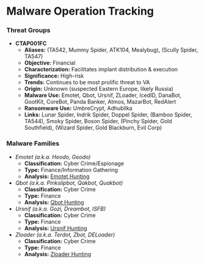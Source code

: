 # Malware Operation Tracking

### Threat Groups
* **CTAP001FC**
   * **Aliases:** (TA542, Mummy Spider, ATK104, Mealybug), (Scully Spider, TA547)
   * **Objective:** Financial
   * **Characterization:** Facilitates implant distribution & execution
   * **Significance:** High-risk
   * **Trends:** Continues to be most prolific threat to VA
   * **Origin:** Unknown (suspected Eastern Europe, likely Russia)
   * **Malware Use:** Emotet, Qbot, Ursnif, ZLoader, IcedID, DanaBot, GootKit, CoreBot, Panda Banker, Atmos, MazarBot, RedAlert
   * **Ransomware Use:** UmbreCrypt, Adhubllka
   * **Links:** Lunar Spider, Indrik Spider, Doppel Spider, (Bamboo Spider, TA544), Smoky Spider, Boson Spider, (Pinchy Spider, Gold Southfield), (Wizard Spider, Gold Blackburn, Evil Corp)

### Malware Families
* *Emotet (a.k.a. Heodo, Geodo)*
  * **Classification:** Cyber Crime/Espionage
  * **Type:** Finance/Information Gathering
  * **Analysis:** [Emotet Hunting](/Malware%20Operations/emotet.md)
* *Qbot (a.k.a. Pinkslipbot, Qakbot, Quakbot)*
  * **Classification:** Cyber Crime
  * **Type:** Finance
  * **Analysis:** [Qbot Hunting](/Malware%20Operations/qbot.md)
* *Ursnif (a.k.a. Gozi, Dreambot, ISFB)*
  * **Classification:** Cyber Crime
  * **Type:** Finance
  * **Analysis:** [Ursnif Hunting](/Malware%20Operations/ursnif.md)
* *Zloader (a.k.a. Terdot, Zbot, DELoader)*
  * **Classification:** Cyber Crime
  * **Type:** Finance
  * **Analysis:** [Zloader Hunting](/Malware%20Operations/zloader.md)
